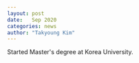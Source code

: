 ```yaml
---
layout: post
date:   Sep 2020
categories: news
author: "Takyoung Kim"
---
```


Started Master's degree at Korea University.